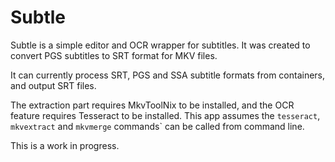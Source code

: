 # Subtle

Subtle is a simple editor and OCR wrapper for subtitles. It was created to convert PGS subtitles
to SRT format for MKV files.

It can currently process SRT, PGS and SSA subtitle formats from containers, and output SRT files.

The extraction part requires MkvToolNix to be installed, and the OCR feature requires Tesseract to
be installed. This app assumes the `tesseract`, `mkvextract` and `mkvmerge` commands` can be called
from command line.

This is a work in progress.
